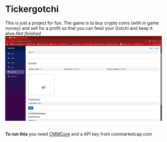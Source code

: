 # Tickergotchi
This is just a project for fun. The game is to buy crypto coins (with in game money) and sell for a profit so that you can feed your Gotchi and keep it alive.*Not finished*<br>
![Screenshot](https://github.com/Bolt-work/Tickergotchi/blob/master/TickerGotchiREADME.png)<br><br>

**To run this** you need [CMMCore](https://github.com/Bolt-work/CMMCore) and a API key from coinmarketcap.com

